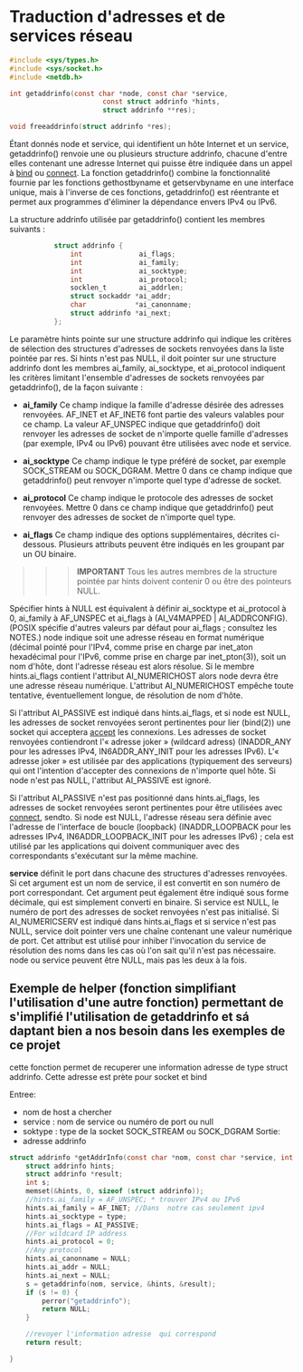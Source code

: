 # Traduction d'adresses et de services réseau

```C
#include <sys/types.h>
#include <sys/socket.h>
#include <netdb.h>

int getaddrinfo(const char *node, const char *service,
                       const struct addrinfo *hints,
                       struct addrinfo **res);

void freeaddrinfo(struct addrinfo *res);
```
Étant  donnés  node  et  service,  qui  identifient  un hôte Internet et un service, getaddrinfo() renvoie une ou plusieurs structure addrinfo, chacune d'entre elles contenant une adresse Internet qui puisse être indiquée dans un appel à [bind](../Api/#bind) ou [connect](../APi/#connect). La fonction getaddrinfo() combine la fonctionnalité fournie par les fonctions gethostbyname  et getservbyname en une interface unique, mais à l'inverse de ces fonctions, getaddrinfo() est réentrante et permet aux programmes d'éliminer la dépendance envers IPv4 ou IPv6.

La structure addrinfo utilisée par getaddrinfo() contient les membres suivants :

```C
           struct addrinfo {
               int              ai_flags;
               int              ai_family;
               int              ai_socktype;
               int              ai_protocol;
               socklen_t        ai_addrlen;
               struct sockaddr *ai_addr;
               char            *ai_canonname;
               struct addrinfo *ai_next;
           };
```

Le  paramètre  hints pointe sur une structure addrinfo qui indique les critères de sélection des structures d'adresses de sockets renvoyées dans la liste pointée par res. Si hints n'est pas NULL, il doit pointer sur une structure addrinfo dont les membres ai_family, ai_socktype, et ai_protocol indiquent les critères limitant l'ensemble d'adresses de sockets renvoyées par getaddrinfo(), de la façon suivante :

* **ai_family**   Ce  champ  indique la famille d'adresse désirée des adresses renvoyées. AF_INET et AF_INET6 font partie des valeurs valables pour ce champ. La valeur AF_UNSPEC indique que getaddrinfo() doit renvoyer les adresses de socket de n'importe quelle famille d'adresses (par exemple, IPv4 ou IPv6) pouvant être utilisées avec node et service.

* **ai_socktype** Ce champ indique le type préféré de socket, par exemple SOCK_STREAM ou SOCK_DGRAM. Mettre 0 dans ce champ indique que getaddrinfo() peut renvoyer n'importe  quel  type d'adresse de socket.

* **ai_protocol** Ce champ indique le protocole des adresses de socket renvoyées. Mettre 0 dans ce champ indique que getaddrinfo() peut renvoyer des adresses de socket de n'importe quel type.

* **ai_flags**    Ce champ indique des options supplémentaires, décrites ci-dessous. Plusieurs attributs peuvent être indiqués en les groupant par un OU binaire.

>>> **IMPORTANT** Tous les autres membres de la structure pointée par hints doivent contenir 0 ou être des pointeurs NULL.

Spécifier hints à NULL est équivalent à définir ai_socktype et ai_protocol à 0, ai_family à AF_UNSPEC et ai_flags à (AI_V4MAPPED | AI_ADDRCONFIG). (POSIX spécifie d'autres valeurs
par  défaut  pour  ai_flags ;  consultez les NOTES.) node indique soit une adresse réseau en format numérique (décimal pointé pour l'IPv4, comme prise en charge par inet_aton hexadécimal pour l'IPv6, comme prise en charge par inet_pton(3)), soit un nom d'hôte, dont l'adresse réseau est alors résolue. Si  le  membre  hints.ai_flags  contient  l'attribut AI_NUMERICHOST alors node devra être une adresse réseau numérique. L'attribut AI_NUMERICHOST empêche toute tentative, éventuellement longue, de résolution de nom d'hôte.

Si  l'attribut  AI_PASSIVE  est  indiqué dans hints.ai_flags, et si node est NULL, les adresses de socket renvoyées seront pertinentes pour lier (bind(2)) une socket qui acceptera [accept](../API/#accept) les connexions. Les adresses de socket renvoyées contiendront l'« adresse joker » (wildcard adress) (INADDR_ANY pour  les  adresses  IPv4,  IN6ADDR_ANY_INIT  pour  les adresses  IPv6).  L'« adresse  joker »  est  utilisée par des applications (typiquement des serveurs) qui ont l'intention d'accepter des connexions de n'importe quel hôte. Si node  n'est pas NULL, l'attribut AI_PASSIVE est ignoré.

Si l'attribut AI_PASSIVE n'est pas positionné dans hints.ai_flags, les adresses de  socket  renvoyées  seront pertinentes  pour  être  utilisées  avec  [connect](../API/#connect),  sendto.  Si node est NULL, l'adresse réseau sera définie avec l'adresse de l'interface de boucle (loopback) (INADDR_LOOPBACK pour les adresses IPv4, IN6ADDR_LOOPBACK_INIT pour les adresses IPv6) ; cela est utilisé par les applications qui doivent communiquer avec des correspondants s'exécutant sur la même machine.

**service** définit le port dans chacune des structures d'adresses renvoyées. Si cet argument est un nom de service, il est convertit en  son  numéro  de  port correspondant.  Cet argument peut également être indiqué sous forme décimale, qui est simplement converti en binaire. Si service est NULL, le numéro de port des adresses de socket renvoyées n'est pas initialisé. Si AI_NUMERICSERV est indiqué dans hints.ai_flags et si service n'est pas NULL, service doit pointer vers une chaîne contenant une valeur numérique de port. Cet attribut est utilisé pour inhiber l'invocation du service de résolution des noms dans les cas où l'on sait qu'il n'est pas nécessaire. node ou service peuvent être NULL, mais pas les deux à la fois.


## Exemple de helper (fonction simplifiant l'utilisation d'une autre fonction) permettant de s'implifié l'utilisation de getaddrinfo et sá daptant bien a nos besoin dans les exemples de ce projet

cette fonction permet de recuperer une information adresse de type struct addrinfo. Cette adresse est prète pour socket et bind

Entree: 
*  nom de host a chercher
*  service : nom de service ou numéro de port ou null
*  soktype : type de la socket  SOCK_STREAM ou SOCK_DGRAM
Sortie:
*  adresse addrinfo

```C
struct addrinfo *getAddrInfo(const char *nom, const char *service, int type) {
    struct addrinfo hints;
    struct addrinfo *result;
    int s;
    memset(&hints, 0, sizeof (struct addrinfo));
    //hints.ai_family = AF_UNSPEC; * trouver IPv4 ou IPv6 
    hints.ai_family = AF_INET; //Dans  notre cas seulement ipv4
    hints.ai_socktype = type;
    hints.ai_flags = AI_PASSIVE;
    //For wildcard IP address
    hints.ai_protocol = 0;
    //Any protocol
    hints.ai_canonname = NULL;
    hints.ai_addr = NULL;
    hints.ai_next = NULL;
    s = getaddrinfo(nom, service, &hints, &result);
    if (s != 0) {
        perror("getaddrinfo");
        return NULL;
    }

    //revoyer l'information adresse  qui correspond
    return result;

}
```